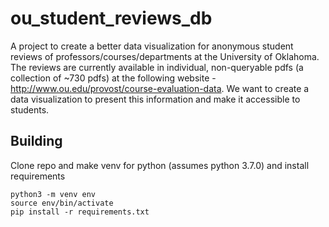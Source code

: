 # ou_student_reviews_db
A project to create a better data visualization for anonymous student reviews of professors/courses/departments at the University of Oklahoma. The reviews are currently available in individual, non-queryable pdfs (a collection of ~730 pdfs) at the following website - http://www.ou.edu/provost/course-evaluation-data. We want to create a data visualization to present this information and make it accessible to students.

## Building  
Clone repo and make venv for python (assumes python 3.7.0) and install requirements  
```python3
python3 -m venv env  
source env/bin/activate
pip install -r requirements.txt
```


